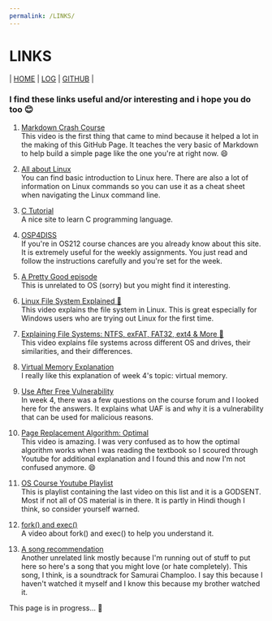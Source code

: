 ```yaml
---
permalink: /LINKS/
---
```


# LINKS

| [HOME](https://serimanrnsa.github.io/os212/) | [LOG](https://serimanrnsa.github.io/os212/TXT/mylog.txt) | [GITHUB](https://github.com/serimanrnsa/os212) |

### I find these links useful and/or interesting and i hope you do too 😊

1. [Markdown Crash Course](https://youtu.be/HUBNt18RFbo)<br>
    This video is the first thing that came to mind because it helped a lot in the making of this GitHub Page. It teaches the very basic of Markdown to help build a simple page like the one you're at right now. 😄
    
1. [All about Linux](https://www.javatpoint.com/linux-tutorial)<br>
    You can find basic introduction to Linux here. There are also a lot of information on Linux commands so you can use it as a cheat sheet when navigating the Linux command line.

1. [C Tutorial](https://www.learn-c.org/)<br>
    A nice site to learn C programming language.

1. [OSP4DISS](https://osp4diss.vlsm.org/)<br>
    If you're in OS212 course chances are you already know about this site. It is extremely useful for the weekly assignments. You just read and follow the instructions carefully and you're set for the week.

1. [A Pretty Good episode](https://youtu.be/E7w_v9J7iOc)<br>
    This is unrelated to OS (sorry) but you might find it interesting.

1. [Linux File System Explained 📁](https://youtu.be/HbgzrKJvDRw)<br>
    This video explains the file system in Linux. This is great especially for Windows users who are trying out Linux for the first time.

1. [Explaining File Systems: NTFS, exFAT, FAT32, ext4 & More 📁](https://youtu.be/_h30HBYxtws)<br>
    This video explains file systems across different OS and drives, their similarities, and their differences.
    
1. [Virtual Memory Explanation](https://youtu.be/2quKyPnUShQ)<br>
    I really like this explanation of week 4's topic: virtual memory.
    
1. [Use After Free Vulnerability](https://6point6.co.uk/insights/common-software-vulnerabilities-part-ii-explaining-the-use-after-free/)<br>
    In week 4, there was a few questions on the course forum and I looked here for the answers. It explains what UAF is and why it is a vulnerability that can be used for malicious reasons.

1. [Page Replacement Algorithm: Optimal](https://youtu.be/q2BpMvPhhrY)<br>
    This video is amazing. I was very confused as to how the optimal algorithm works when I was reading the textbook so I scoured through Youtube for additional explanation and I found this and now I'm not confused anymore. 😄

1. [OS Course Youtube Playlist](https://youtube.com/playlist?list=PLxCzCOWd7aiGz9donHRrE9I3Mwn6XdP8p)<br>
    This is playlist containing the last video on this list and it is a GODSENT. Most if not all of OS material is in there. It is partly in Hindi though I think, so consider yourself warned.
    
1. [fork() and exec()](https://youtu.be/IFEFVXvjiHY)<br>
    A video about fork() and exec() to help you understand it.
    
1. [A song recommendation](https://youtu.be/LgNTp8hjjWA)<br>
    Another unrelated link mostly because I'm running out of stuff to put here so here's a song that you might love (or hate completely). This song, I think, is a soundtrack for Samurai Champloo. I say this because I haven't watched it myself and I know this because my brother watched it.


This page is in progress... 🚧
